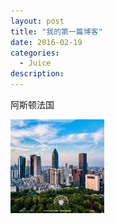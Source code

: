 ```yaml
---
layout: post
title: "我的第一篇博客"
date: 2016-02-19
categories:
  - Juice
description:
---
```


阿斯顿法国

![1564911282818](../assets/img/blog/1564911282818.png)